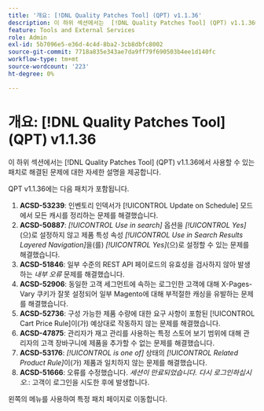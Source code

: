 ```yaml
---
title: '개요: [!DNL Quality Patches Tool] (QPT) v1.1.36'
description: 이 하위 섹션에서는  [!DNL Quality Patches Tool] (QPT) v1.1.36에서 사용할 수 있는 패치로 해결된 문제에 대한 자세한 설명을 제공합니다.
feature: Tools and External Services
role: Admin
exl-id: 5b7096e5-e36d-4c4d-8ba2-3cb8dbfc8002
source-git-commit: 7718a835e343ae7da9ff79f690503b4ee1d140fc
workflow-type: tm+mt
source-wordcount: '223'
ht-degree: 0%

---
```


# 개요: [!DNL Quality Patches Tool] (QPT) v1.1.36

이 하위 섹션에서는 [!DNL Quality Patches Tool] (QPT) v1.1.36에서 사용할 수 있는 패치로 해결된 문제에 대한 자세한 설명을 제공합니다.

QPT v1.1.36에는 다음 패치가 포함됩니다.

1. **ACSD-53239**: 인벤토리 인덱서가 [!UICONTROL Update on Schedule] 모드에서 모든 캐시를 정리하는 문제를 해결했습니다.
1. **ACSD-50887**: *[!UICONTROL Use in search]* 옵션을 *[!UICONTROL Yes]*(으)로 설정하지 않고 제품 특성 속성 *[!UICONTROL Use in Search Results Layered Navigation]*&#x200B;을(를) *[!UICONTROL Yes]*(으)로 설정할 수 있는 문제를 해결했습니다.
1. **ACSD-51846**: 일부 수준의 REST API 페이로드의 유효성을 검사하지 않아 발생하는 *내부 오류* 문제를 해결했습니다.
1. **ACSD-52906**: 동일한 고객 세그먼트에 속하는 로그인한 고객에 대해 X-Pages-Vary 쿠키가 잘못 설정되어 일부 Magento에 대해 부적절한 캐싱을 유발하는 문제를 해결했습니다.
1. **ACSD-52736**: 구성 가능한 제품 수량에 대한 요구 사항이 포함된 [!UICONTROL Cart Price Rule]이(가) 예상대로 작동하지 않는 문제를 해결했습니다.
1. **ACSD-47875**: 관리자가 재고 관리를 사용하는 특정 스토어 보기 범위에 대해 관리자의 고객 장바구니에 제품을 추가할 수 없는 문제를 해결했습니다.
1. **ACSD-53176**: *[!UICONTROL is one of]* 상태의 *[!UICONTROL Related Product Rule]*&#x200B;이(가) 제품과 일치하지 않는 문제를 해결했습니다.
1. **ACSD-51666**: 오류를 수정했습니다. *세션이 만료되었습니다. 다시 로그인하십시오.*: 고객이 로그인을 시도한 후에 발생합니다.

왼쪽의 메뉴를 사용하여 특정 패치 페이지로 이동합니다.
